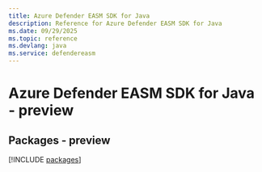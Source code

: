 ```yaml
---
title: Azure Defender EASM SDK for Java
description: Reference for Azure Defender EASM SDK for Java
ms.date: 09/29/2025
ms.topic: reference
ms.devlang: java
ms.service: defendereasm
---
```

# Azure Defender EASM SDK for Java - preview
## Packages - preview
[!INCLUDE [packages](defender-easm-index.md)]